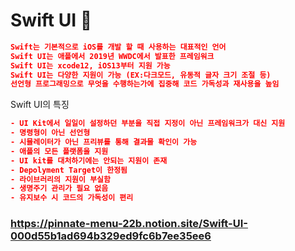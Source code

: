 
# Swift UI 🍊

```json
Swift는 기본적으로 iOS를 개발 할 때 사용하는 대표적인 언어
Swift UI는 애플에서 2019년 WWDC에서 발표한 프레임워크
Swift UI는 xcode12, iOS13부터 지원 가능
Swift UI는 다양한 지원이 가능 (EX:다크모드, 유동적 글자 크기 조절 등)
선언형 프로그래밍으로 무엇을 수행하는가에 집중해 코드 가독성과 재사용을 높임
```

Swift UI의 특징

```json
- UI Kit에서 일일이 설정하던 부분을 직접 지정이 아닌 프레임워크가 대신 지원
- 명령형이 아닌 선언형
- 시뮬레이터가 아닌 프리뷰를 통해 결과물 확인이 가능
- 애플의 모든 플랫폼을 지원
- UI kit를 대처하기에는 안되는 지원이 존재
- Depolyment Target이 한정됨
- 라이브러리의 지원이 부실함
- 생명주기 관리가 필요 없음
- 유지보수 시 코드의 가독성이 편리
```

### https://pinnate-menu-22b.notion.site/Swift-UI-000d55b1ad694b329ed9fc6b7ee35ee6
